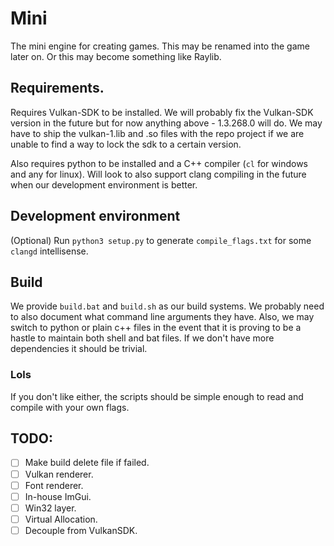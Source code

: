 # Mini
The mini engine for creating games. This may be renamed into the game later on. Or this may become something like Raylib.

## Requirements.
Requires Vulkan-SDK to be installed. We will probably fix the Vulkan-SDK version in the future but for now anything above - 1.3.268.0 will do.
We may have to ship the vulkan-1.lib and .so files with the repo project if we are unable to find a way to lock the sdk to a certain version.

Also requires python to be installed and a C++ compiler (`cl` for windows and any for linux). Will look to also support clang compiling in the future when our development environment is better.

## Development environment
(Optional) Run `python3 setup.py` to generate `compile_flags.txt` for some `clangd` intellisense.

## Build
We provide `build.bat` and `build.sh` as our build systems.
We probably need to also document what command line arguments they have. Also, we may switch to python or plain c++ files in the event that it is proving to be a hastle to maintain both shell and bat files.
If we don't have more dependencies it should be trivial.

### Lols
If you don't like either, the scripts should be simple enough to read and compile with your own flags.

## TODO:
- [ ] Make build delete file if failed.
- [ ] Vulkan renderer.
- [ ] Font renderer.
- [ ] In-house ImGui.
- [ ] Win32 layer.
- [ ] Virtual Allocation.
- [ ] Decouple from VulkanSDK.
